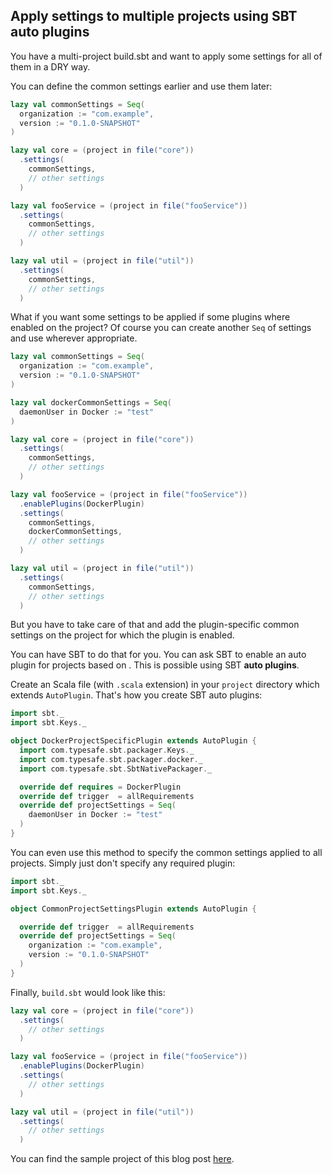 ## Apply settings to multiple projects using SBT auto plugins

You have a multi-project build.sbt and want to apply some settings for all of them in a DRY way.

You can define the common settings earlier and use them later:

```sbt
lazy val commonSettings = Seq(
  organization := "com.example",
  version := "0.1.0-SNAPSHOT"
)

lazy val core = (project in file("core"))
  .settings(
    commonSettings,
    // other settings
  )

lazy val fooService = (project in file("fooService"))
  .settings(
    commonSettings,
    // other settings
  )

lazy val util = (project in file("util"))
  .settings(
    commonSettings,
    // other settings
  )
```

What if you want some settings to be applied if some plugins where enabled on the project? Of course you can create another `Seq` of settings and use wherever appropriate.

```sbt
lazy val commonSettings = Seq(
  organization := "com.example",
  version := "0.1.0-SNAPSHOT"
)

lazy val dockerCommonSettings = Seq(
  daemonUser in Docker := "test"
)

lazy val core = (project in file("core"))
  .settings(
    commonSettings,
    // other settings
  )

lazy val fooService = (project in file("fooService"))
  .enablePlugins(DockerPlugin)
  .settings(
    commonSettings,
    dockerCommonSettings,
    // other settings
  )

lazy val util = (project in file("util"))
  .settings(
    commonSettings,
    // other settings
  )
```

But you have to take care of that and add the plugin-specific common settings on the project for which the plugin is enabled.

You can have SBT to do that for you. You can ask SBT to enable an auto plugin for projects based on . This is possible using SBT **auto plugins**.

Create an Scala file (with `.scala` extension) in your `project` directory which extends `AutoPlugin`. That's how you create SBT auto plugins:

```scala
import sbt._
import sbt.Keys._

object DockerProjectSpecificPlugin extends AutoPlugin {
  import com.typesafe.sbt.packager.Keys._
  import com.typesafe.sbt.packager.docker._
  import com.typesafe.sbt.SbtNativePackager._

  override def requires = DockerPlugin
  override def trigger  = allRequirements
  override def projectSettings = Seq(
    daemonUser in Docker := "test"
  )
}
```

You can even use this method to specify the common settings applied to all projects. Simply just don't specify any required plugin:


```scala
import sbt._
import sbt.Keys._

object CommonProjectSettingsPlugin extends AutoPlugin {

  override def trigger  = allRequirements
  override def projectSettings = Seq(
    organization := "com.example",
    version := "0.1.0-SNAPSHOT"
  )
}  
```

Finally, `build.sbt` would look like this:

```sbt
lazy val core = (project in file("core"))
  .settings(
    // other settings
  )

lazy val fooService = (project in file("fooService"))
  .enablePlugins(DockerPlugin)
  .settings(
    // other settings
  )

lazy val util = (project in file("util"))
  .settings(
    // other settings
  )
```

You can find the sample project of this blog post [here](https://github.com/amirkarimi/cake-blog-posts/tree/master/01-apply-settings-using-sbt-auto-plugin/sample).
